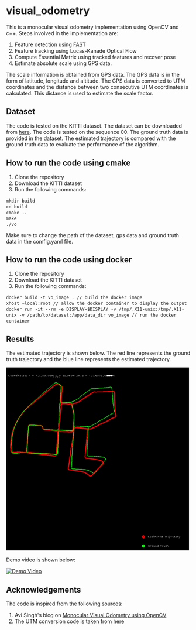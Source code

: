 # visual_odometry

This is a monocular visual odometry implementation using OpenCV and c++. Steps involved in the implementation are:
1. Feature detection using FAST
2. Feature tracking using Lucas-Kanade Optical Flow
3. Compute Essential Matrix using tracked features and recover pose
4. Estimate absolute scale using GPS data.

The scale information is obtained from GPS data. The GPS data is in the form of latitude, longitude and altitude. The GPS data is converted to UTM coordinates and the distance between two consecutive UTM coordinates is calculated. This distance is used to estimate the scale factor.

## Dataset
The code is tested on the KITTI dataset. The dataset can be downloaded from [here](http://www.cvlibs.net/datasets/kitti/eval_odometry.php). The code is tested on the sequence 00. The ground truth data is provided in the dataset. The estimated trajectory is compared with the ground truth data to evaluate the performance of the algorithm.

## How to run the code using cmake
1. Clone the repository
2. Download the KITTI dataset
3. Run the following commands:
```
mkdir build
cd build
cmake ..
make
./vo
```
Make sure to change the path of the dataset, gps data and ground truth data in the comfig.yaml file.

## How to run the code using docker
1. Clone the repository
2. Download the KITTI dataset
3. Run the following commands:
```
docker build -t vo_image . // build the docker image
xhost +local:root // allow the docker container to display the output
docker run -it --rm -e DISPLAY=$DISPLAY -v /tmp/.X11-unix:/tmp/.X11-unix -v /path/to/dataset:/app/data_dir vo_image // run the docker container
```



## Results
The estimated trajectory is shown below. The red line represents the ground truth trajectory and the blue line represents the estimated trajectory.

<img src="results/map.png" alt="Trajectory" width="500" />

Demo video is shown below:

[![Demo Video](results/vo.gif)](results/vo.gif)

## Acknowledgements
The code is inspired from the following sources:
1. Avi Singh's blog on [Monocular Visual Odometry using OpenCV](https://avisingh599.github.io/vision/monocular-vo/)
2. The UTM conversion code is taken from [here](http://www.gpsy.com/gpsinfo/geotoutm/gantz/)
